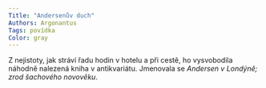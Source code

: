 ```yaml
---
Title: "Andersenův duch"
Authors: Argonantus
Tags: povídka
Color: gray
---
```

Z nejistoty, jak stráví řadu hodin v hotelu a při cestě, ho vysvobodila náhodně nalezená
kniha v antikvariátu. Jmenovala se *Andersen v Londýně; zrod šachového novověku*.
